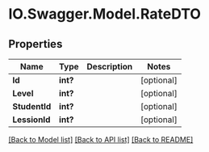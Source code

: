 # IO.Swagger.Model.RateDTO
## Properties

Name | Type | Description | Notes
------------ | ------------- | ------------- | -------------
**Id** | **int?** |  | [optional] 
**Level** | **int?** |  | [optional] 
**StudentId** | **int?** |  | [optional] 
**LessionId** | **int?** |  | [optional] 

[[Back to Model list]](../README.md#documentation-for-models) [[Back to API list]](../README.md#documentation-for-api-endpoints) [[Back to README]](../README.md)

